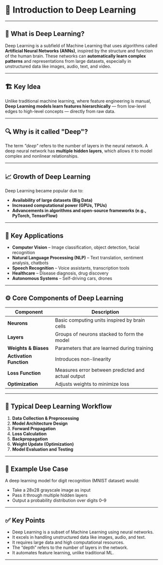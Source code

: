 # 📘 Introduction to Deep Learning

---

## 🧠 What is Deep Learning?

Deep Learning is a subfield of Machine Learning that uses algorithms called **Artificial Neural Networks (ANNs)**, inspired by the structure and function of the human brain. These networks can **automatically learn complex patterns** and representations from large datasets, especially in unstructured data like images, audio, text, and video.

---

## 🏗️ Key Idea

Unlike traditional machine learning, where feature engineering is manual, **Deep Learning models learn features hierarchically** — from low-level edges to high-level concepts — directly from raw data.

---

## 🔍 Why is it called "Deep"?

The term *"deep"* refers to the number of layers in the neural network. A deep neural network has **multiple hidden layers**, which allows it to model complex and nonlinear relationships.

---

## 📈 Growth of Deep Learning

Deep Learning became popular due to:
- **Availability of large datasets (Big Data)**
- **Increased computational power (GPUs, TPUs)**
- **Advancements in algorithms and open-source frameworks (e.g., PyTorch, TensorFlow)**

---

## 🧩 Key Applications

- **Computer Vision** – Image classification, object detection, facial recognition  
- **Natural Language Processing (NLP)** – Text translation, sentiment analysis, chatbots  
- **Speech Recognition** – Voice assistants, transcription tools  
- **Healthcare** – Disease diagnosis, drug discovery  
- **Autonomous Systems** – Self-driving cars, drones  

---

## ⚙️ Core Components of Deep Learning

| Component              | Description |
|------------------------|-------------|
| **Neurons**            | Basic computing units inspired by brain cells |
| **Layers**             | Groups of neurons stacked to form the model |
| **Weights & Biases**   | Parameters that are learned during training |
| **Activation Function**| Introduces non-linearity |
| **Loss Function**      | Measures error between predicted and actual output |
| **Optimization**       | Adjusts weights to minimize loss |

---

## 🔁 Typical Deep Learning Workflow

1. **Data Collection & Preprocessing**
2. **Model Architecture Design**
3. **Forward Propagation**
4. **Loss Calculation**
5. **Backpropagation**
6. **Weight Update (Optimization)**
7. **Model Evaluation and Testing**

---

## 🔢 Example Use Case

A deep learning model for digit recognition (MNIST dataset) would:
- Take a 28x28 grayscale image as input
- Pass it through multiple hidden layers
- Output a probability distribution over digits 0–9

---

## ✅ Key Points

- Deep Learning is a subset of Machine Learning using neural networks.
- It excels in handling unstructured data like images, audio, and text.
- It requires large data and high computational resources.
- The “depth” refers to the number of layers in the network.
- It automates feature learning, unlike traditional ML.

---

